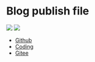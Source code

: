 # Blog publish file

[![](https://img.shields.io/badge/powered%20by-Hexo--3.4.4-blue.svg)](https://hexo.io/zh-cn/)
[![](https://img.shields.io/badge/theme%20by-NeXT-blue.svg)](http://theme-next.iissnan.com/)

* [Github](https://tauzoye.github.io/)
* [Coding](https://tauzoye.coding.me/)
* [Gitee](http://tauzoye.gitee.io)